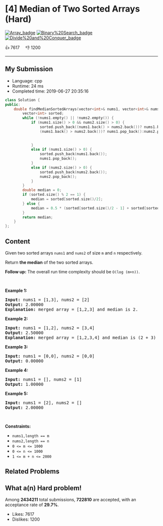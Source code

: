 # [4] Median of Two Sorted Arrays (Hard)

[![Array_badge](https://img.shields.io/badge/topic-Array-green.svg)](https://leetcode.com/problems/median-of-two-sorted-arrays/)  [![Binary%20Search_badge](https://img.shields.io/badge/topic-Binary%20Search-green.svg)](https://leetcode.com/problems/median-of-two-sorted-arrays/)  [![Divide%20and%20Conquer_badge](https://img.shields.io/badge/topic-Divide%20and%20Conquer-green.svg)](https://leetcode.com/problems/median-of-two-sorted-arrays/) 

:+1: 7617 &nbsp; &nbsp; :thumbsdown: 1200

---

## My Submission

- Language: cpp
- Runtime: 24 ms
- Completed time: 2019-06-27 20:35:16

```cpp
class Solution {
public:
    double findMedianSortedArrays(vector<int>& nums1, vector<int>& nums2) {
        vector<int> sorted;
        while (!nums1.empty() || !nums2.empty()) {
            if (nums1.size() > 0 && nums2.size() > 0) {
                sorted.push_back((nums1.back() > nums2.back())? nums1.back():nums2.back());
                (nums1.back() > nums2.back())? nums1.pop_back():nums2.pop_back();
                
                         
            }
            else if (nums1.size() > 0) {
                sorted.push_back(nums1.back());
                nums1.pop_back();
            }
            else if (nums2.size() > 0) {
                sorted.push_back(nums2.back());
                nums2.pop_back();
            }
        }
        double median = 0;
        if (sorted.size() % 2 == 1) {
            median = sorted[sorted.size()/2];
        } else {
            median = 0.5 * (sorted[sorted.size()/2 - 1] + sorted[sorted.size()/2]);
        }
        return median;
    }
};
```

## Content
<p>Given two sorted arrays <code>nums1</code> and <code>nums2</code> of size <code>m</code> and <code>n</code> respectively.</p>

<p>Return <strong>the median</strong> of the two sorted arrays.</p>

<p><strong>Follow up:</strong> The overall run time complexity should be <code>O(log (m+n))</code>.</p>

<p>&nbsp;</p>
<p><strong>Example 1:</strong></p>

<pre>
<strong>Input:</strong> nums1 = [1,3], nums2 = [2]
<strong>Output:</strong> 2.00000
<strong>Explanation:</strong> merged array = [1,2,3] and median is 2.
</pre>

<p><strong>Example 2:</strong></p>

<pre>
<strong>Input:</strong> nums1 = [1,2], nums2 = [3,4]
<strong>Output:</strong> 2.50000
<strong>Explanation:</strong> merged array = [1,2,3,4] and median is (2 + 3) / 2 = 2.5.
</pre>

<p><strong>Example 3:</strong></p>

<pre>
<strong>Input:</strong> nums1 = [0,0], nums2 = [0,0]
<strong>Output:</strong> 0.00000
</pre>

<p><strong>Example 4:</strong></p>

<pre>
<strong>Input:</strong> nums1 = [], nums2 = [1]
<strong>Output:</strong> 1.00000
</pre>

<p><strong>Example 5:</strong></p>

<pre>
<strong>Input:</strong> nums1 = [2], nums2 = []
<strong>Output:</strong> 2.00000
</pre>

<p>&nbsp;</p>
<p><strong>Constraints:</strong></p>

<ul>
	<li><code>nums1,length == m</code></li>
	<li><code>nums2,length == n</code></li>
	<li><code>0 &lt;= m &lt;= 1000</code></li>
	<li><code>0 &lt;= n &lt;= 1000</code></li>
	<li><code>1 &lt;= m + n &lt;= 2000</code></li>
</ul>


## Related Problems


## What a(n) Hard problem!
Among **2434211** total submissions, **722810** are accepted, with an acceptance rate of **29.7%**. <br>

- Likes: 7617
- Dislikes: 1200

